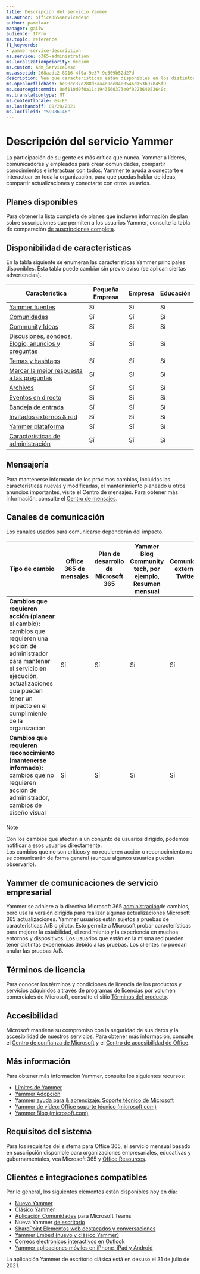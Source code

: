 ```yaml
---
title: Descripción del servicio Yammer
ms.author: office365servicedesc
author: pamelaar
manager: gailw
audience: ITPro
ms.topic: reference
f1_keywords:
- yammer-service-description
ms.service: o365-administration
ms.localizationpriority: medium
ms.custom: Adm_ServiceDesc
ms.assetid: 268aadc2-8916-4f9a-9e37-9e509b52d27d
description: Vea qué características están disponibles en los distintos planes Yammer datos.
ms.openlocfilehash: be90cc37e288d3aa4d0de8400546d153b97845f9
ms.sourcegitcommit: 0ef110d0f0a11c1943560373e0f022364053640c
ms.translationtype: MT
ms.contentlocale: es-ES
ms.lasthandoff: 09/28/2021
ms.locfileid: "59986146"
---
```

# <a name="yammer-service-description"></a>Descripción del servicio Yammer

La participación de su gente es más crítica que nunca. Yammer a líderes, comunicadores y empleados para crear comunidades, compartir conocimientos e interactuar con todos. Yammer te ayuda a conectarte e interactuar en toda la organización, para que puedas hablar de ideas, compartir actualizaciones y conectarte con otros usuarios.
  
## <a name="available-plans"></a>Planes disponibles
  
Para obtener la lista completa de planes que incluyen información de plan sobre suscripciones que permiten a los usuarios Yammer, consulte la tabla de comparación [de suscripciones completa](https://go.microsoft.com/fwlink/?linkid=2139145).
  
## <a name="feature-availability"></a>Disponibilidad de características

En la tabla siguiente se enumeran las características Yammer principales disponibles. Esta tabla puede cambiar sin previo aviso (se aplican ciertas advertencias).

| Característica  | Pequeña Empresa | Empresa | Educación |
|---------|---------|---------|---------|
|[Yammer fuentes](https://support.microsoft.com/office/what-s-in-the-yammer-home-and-discovery-feeds-faaadbe1-4e57-4f17-89f1-e546509fba47) | Sí     | Sí     | Sí     |
|[Comunidades](https://support.microsoft.com/office/manage-communities-33f252f7-6241-40e1-8f42-ce1b635176fb) | Sí     | Sí     | Sí     |
|[Community Ideas](https://support.microsoft.com/office/view-community-insights-in-yammer-48bc648e-b567-49d7-b2b5-5fea23777c46) | Sí     | Sí     | Sí     |
|[Discusiones, sondeos, Elogio, anuncios y preguntas](https://support.microsoft.com/office/create-polls-praise-announcements-and-questions-in-yammer-4b30c7e0-f915-4c69-9582-ccbbd09a516b) | Sí     | Sí     | Sí     |
|[Temas y hashtags](https://support.microsoft.com/office/use-topics-and-hashtags-in-yammer-98c0a0bb-aad0-45d3-88f1-4f6d12bb1772) | Sí     | Sí     | Sí     |
|[Marcar la mejor respuesta a las preguntas](https://support.microsoft.com/office/use-questions-and-answers-in-a-yammer-community-a4f1b722-d1bf-42be-a592-7288c7c0b895) | Sí     | Sí     | Sí     |
|[Archivos](https://support.microsoft.com/office/attach-a-file-or-image-to-a-yammer-conversation-8d2d17f7-8f37-4535-961e-518d751be7e8) | Sí     | Sí     | Sí     |
|[Eventos en directo](https://support.microsoft.com/office/organize-a-live-event-in-yammer-8853cbd0-d3e2-4888-b8c3-6f3df288dec9) | Sí     | Sí     | Sí     |
|[Bandeja de entrada](https://support.microsoft.com/office/manage-your-yammer-inbox-f1656c47-7043-40f5-970c-3e66ed7a70f1) | Sí     | Sí     | Sí     |
|[Invitados externos & red](/yammer/work-with-external-users/collaborate-guests-external-yammer-community) | Sí     | Sí     | Sí     |
|[Yammer plataforma](https://developer.microsoft.com/yammer) | Sí     | Sí     | Sí     |
|[Características de administración](/yammer/) | Sí     | Sí     | Sí     |

## <a name="messaging"></a>Mensajería 

Para mantenerse informado de los próximos cambios, incluidas las características nuevas y modificadas, el mantenimiento planeado u otros anuncios importantes, visite el Centro de mensajes. Para obtener más información, consulte el [Centro de mensajes](/microsoft-365/admin/manage/message-center).

## <a name="communication-channels"></a>Canales de comunicación

Los canales usados para comunicarse dependerán del impacto.


| Tipo de cambio | Office 365 de [mensajes](/microsoft-365/admin/manage/message-center) | Plan de desarrollo de Microsoft 365 | Yammer Blog Community tech, por ejemplo, Resumen mensual | Comunidad externa, Twitter |
|---------|---------|---------|---------|---------|
|**Cambios que requieren acción (planear** el cambio): cambios que requieren una acción de administrador para mantener el servicio en ejecución, actualizaciones que pueden tener un impacto en el cumplimiento de la organización | Sí | Sí | Sí | Sí |
| **Cambios que requieren reconocimiento (mantenerse informado):** cambios que no requieren acción de administrador, cambios de diseño visual | Sí | Sí | Sí | Sí |

> [!NOTE]
> Con los cambios que afectan a un conjunto de usuarios dirigido, podemos notificar a esos usuarios directamente.</br>
> Los cambios que no son críticos y no requieren acción o reconocimiento no se comunicarán de forma general (aunque algunos usuarios puedan observarlo).

## <a name="yammer-enterprise-service-communications-policy"></a>Yammer de comunicaciones de servicio empresarial

Yammer se adhiere a la directiva Microsoft 365 [administración](https://aka.ms/ManageChange)de cambios, pero usa la versión dirigida para realizar algunas actualizaciones Microsoft 365 actualizaciones. Yammer usuarios están sujetos a pruebas de características A/B o piloto. Esto permite a Microsoft probar características para mejorar la estabilidad, el rendimiento y la experiencia en muchos entornos y dispositivos. Los usuarios que están en la misma red pueden tener distintas experiencias debido a las pruebas. Los clientes no puedan anular las pruebas A/B.

## <a name="licensing-terms"></a>Términos de licencia

Para conocer los términos y condiciones de licencia de los productos y servicios adquiridos a través de programas de licencias por volumen comerciales de Microsoft, consulte el sitio [Términos del producto](https://www.microsoft.com/licensing/terms/).

## <a name="accessibility"></a>Accesibilidad

Microsoft mantiene su compromiso con la seguridad de sus datos y la [accesibilidad](https://www.microsoft.com/trust-center/compliance/accessibility) de nuestros servicios. Para obtener más información, consulte el [Centro de confianza de Microsoft](https://www.microsoft.com/trust-center) y el [Centro de accesibilidad de Office](https://support.office.com/article/ecab0fcf-d143-4fe8-a2ff-6cd596bddc6d).

## <a name="learn-more"></a>Más información

Para obtener más información Yammer, consulte los siguientes recursos:

- [Límites de Yammer](/office365/servicedescriptions/yammer-service-description/yammer-limits)
- [Yammer Adopción](https://adoption.microsoft.com/yammer/)
- [Yammer ayuda para & aprendizaje: Soporte técnico de Microsoft](https://support.microsoft.com/yammer)
- [Yammer de vídeo: Office soporte técnico (microsoft.com)](https://support.microsoft.com/office/yammer-video-training-2c0ce4c6-0a99-466f-bf1b-cbe7ffa9779a)
- [Yammer Blog (microsoft.com)](https://techcommunity.microsoft.com/t5/yammer-blog/bg-p/YammerBlog)

## <a name="system-requirements"></a>Requisitos del sistema

Para los requisitos del sistema para Office 365, el servicio mensual basado en suscripción disponible para organizaciones empresariales, educativas y gubernamentales, vea Microsoft 365 y [Office Resources](https://products.office.com/office-system-requirements/#Office365forBEG).

## <a name="supported-clients-and-integrations"></a>Clientes e integraciones compatibles

Por lo general, los siguientes elementos están disponibles hoy en día:

- [Nuevo Yammer](https://support.microsoft.com/office/welcome-to-new-yammer-8c749c30-2d17-4153-a3cc-37a70f254681)
- [Clásico Yammer](https://support.microsoft.com/office/welcome-to-classic-yammer-02ac514e-cf1d-4060-9cde-6038ca812ede)
- [Aplicación Comunidades](https://support.microsoft.com/office/use-the-yammer-communities-app-for-microsoft-teams-930c86f1-e1e2-4e45-a66a-ce8faca71a21) para Microsoft Teams
- Nueva Yammer [de escritorio](https://support.microsoft.com/office/install-the-new-yammer-desktop-app-66ccb412-ca1d-4e43-872c-9705abf11b1b)
- [SharePoint Elementos web destacados y conversaciones](https://support.microsoft.com/office/use-a-yammer-web-part-in-sharepoint-online-a53cfa0c-3d09-42c8-a286-1038a81c59da)
- [Yammer Embed (nuevo y clásico Yammer)](https://developer.yammer.com/docs/new-embed-feed)
- [Correos electrónicos interactivos en Outlook](https://support.microsoft.com/office/work-with-yammer-from-outlook-fd695485-225b-410f-b24a-17f971b46b25)
- [Yammer aplicaciones móviles en iPhone, iPad y Android](https://support.microsoft.com/office/set-up-new-yammer-on-your-mobile-phone-e52e65ad-14fa-4db9-b8f7-80fe3f6e25a7)

La aplicación Yammer de escritorio clásica está en desuso el 31 de julio de 2021.
